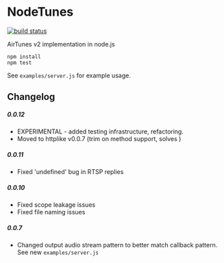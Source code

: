 NodeTunes
=========
[![build status](https://secure.travis-ci.org/stephen/nodetunes.png)](http://travis-ci.org/stephen/nodetunes)


AirTunes v2 implementation in node.js

```
npm install
npm test
```

See ```examples/server.js``` for example usage.

Changelog
---------

##### 0.0.12
- EXPERIMENTAL - added testing infrastructure, refactoring.
- Moved to httplike v0.0.7 (trim on method support, solves )

##### 0.0.11
- Fixed 'undefined' bug in RTSP replies

##### 0.0.10
- Fixed scope leakage issues
- Fixed file naming issues

##### 0.0.7
- Changed output audio stream pattern to better match callback pattern. See new ```examples/server.js```

